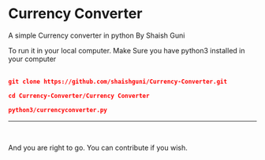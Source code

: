 # Currency Converter
A simple Currency converter in python
By Shaish Guni
</hr>
To run it in your local computer.
 Make Sure you have python3 installed in your computer
<br/>
<br/>

```json
git clone https://github.com/shaishguni/Currency-Converter.git
```



```json
cd Currency-Converter/Currency Converter
```

```json
python3/currencyconverter.py 
```
<hr>
<br/>

And you are right to go. You can contribute if you wish.
